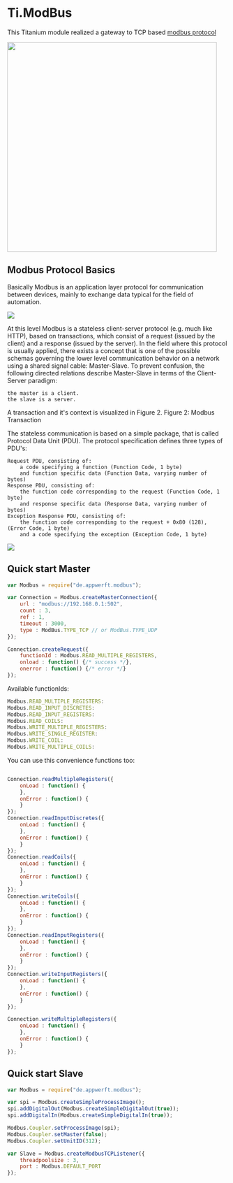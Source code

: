 Ti.ModBus
=========

This Titanium module realized a gateway to TCP based [modbus protocol](https://en.wikipedia.org/wiki/Modbus) 

<img src="https://home-assistant.io/images/supported_brands/modbus.png" width=480 />

Modbus Protocol Basics
----------------------
Basically Modbus is an application layer protocol for communication between devices, mainly to exchange data typical for the field of automation.

![](http://jamod.sourceforge.net/images/modbus_vs_iso.png)

At this level Modbus is a stateless client-server protocol (e.g. much like HTTP), based on transactions, which consist of a request (issued by the client) and a response (issued by the server). In the field where this protocol is usually applied, there exists a concept that is one of the possible schemas governing the lower level communication behavior on a network using a shared signal cable: Master-Slave. To prevent confusion, the following directed relations describe Master-Slave in terms of the Client-Server paradigm:

    the master is a client.
    the slave is a server.

A transaction and it's context is visualized in Figure 2.
Figure 2: Modbus Transaction

The stateless communication is based on a simple package, that is called Protocol Data Unit (PDU). The protocol specification defines three types of PDU's:

    Request PDU, consisting of:
        a code specifying a function (Function Code, 1 byte)
        and function specific data (Function Data, varying number of bytes)
    Response PDU, consisting of:
        the function code corresponding to the request (Function Code, 1 byte)
        and response specific data (Response Data, varying number of bytes)
    Exception Response PDU, consisting of:
        the function code corresponding to the request + 0x80 (128), (Error Code, 1 byte)
        and a code specifying the exception (Exception Code, 1 byte)

![](http://jamod.sourceforge.net/images/modbus_pdu.png)


Quick start Master
------------------


```javascript
var Modbus = require("de.appwerft.modbus");

var Connection = Modbus.createMasterConnection({
	url : "modbus://192.168.0.1:502",
	count : 3,
	ref : 1,
	timeout : 3000,
	type : ModBus.TYPE_TCP // or ModBus.TYPE_UDP
});

Connection.createRequest({
	functionId : Modbus.READ_MULTIPLE_REGISTERS,
	onload : function() {/* success */},
	onerror : function() {/* error */}
});
```
Available functionIds:
```javascript
Modbus.READ_MULTIPLE_REGISTERS:
Modbus.READ_INPUT_DISCRETES:
Modbus.READ_INPUT_REGISTERS:
Modbus.READ_COILS:
Modbus.WRITE_MULTIPLE_REGISTERS:
Modbus.WRITE_SINGLE_REGISTER:
Modbus.WRITE_COIL:
Modbus.WRITE_MULTIPLE_COILS:
```
You can use this convenience functions too:

```javascript

Connection.readMultipleRegisters({
	onLoad : function() {
	},
	onError : function() {
	}
});
Connection.readInputDiscretes({
	onLoad : function() {
	},
	onError : function() {
	}
});
Connection.readCoils({
	onLoad : function() {
	},
	onError : function() {
	}
});
Connection.writeCoils({
	onLoad : function() {
	},
	onError : function() {
	}
});
Connection.readInputRegisters({
	onLoad : function() {
	},
	onError : function() {
	}  
});
Connection.writeInputRegisters({
	onLoad : function() {
	},   
	onError : function() {
	}
});

Connection.writeMultipleRegisters({
	onLoad : function() {
	},
	onError : function() {
	}
});
```

Quick start Slave
------------------

```javascript
var Modbus = require("de.appwerft.modbus");

var spi = Modbus.createSimpleProcessImage();
spi.addDigitalOut(Modbus.createSimpleDigitalOut(true));
spi.addDigitalIn(Modbus.createSimpleDigitalIn(true));

Modbus.Coupler.setProcessImage(spi);
Modbus.Coupler.setMaster(false);
Modbus.Coupler.setUnitID(312);

var Slave = Modbus.createModbusTCPListener({
	threadpoolsize : 3,
	port : Modbus.DEFAULT_PORT
});
```


